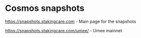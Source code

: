 # Cosmos snapshots

https://snapshots.stakingcare.com - Main page for the snapshots

https://snapshots.stakingcare.com/umee/ - Umee mainnet


